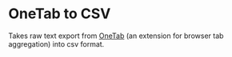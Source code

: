 # OneTab to CSV

Takes raw text export from [OneTab](https://chrome.google.com/webstore/detail/onetab/chphlpgkkbolifaimnlloiipkdnihall?hl=en) (an extension for browser tab aggregation) into csv format.
